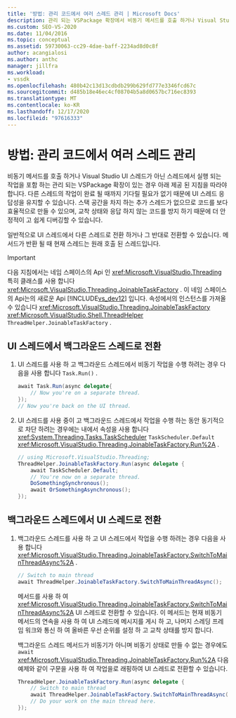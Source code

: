 ```yaml
---
title: '방법: 관리 코드에서 여러 스레드 관리 | Microsoft Docs'
description: 관리 되는 VSPackage 확장에서 비동기 메서드를 호출 하거나 Visual Studio UI 스레드에서 작업을 수행 하는 경우 코드에서 여러 스레드를 관리 하는 방법에 대해 알아봅니다.
ms.custom: SEO-VS-2020
ms.date: 11/04/2016
ms.topic: conceptual
ms.assetid: 59730063-cc29-4dae-baff-2234ad8d0c8f
author: acangialosi
ms.author: anthc
manager: jillfra
ms.workload:
- vssdk
ms.openlocfilehash: 480b42c13d13cdbdb299b629fd777e3346fcd67c
ms.sourcegitcommit: d485b18e46ec4cf08704b5a8d0657bc716ec8393
ms.translationtype: MT
ms.contentlocale: ko-KR
ms.lasthandoff: 12/17/2020
ms.locfileid: "97616333"
---
```

# <a name="how-to-manage-multiple-threads-in-managed-code"></a>방법: 관리 코드에서 여러 스레드 관리
비동기 메서드를 호출 하거나 Visual Studio UI 스레드가 아닌 스레드에서 실행 되는 작업을 포함 하는 관리 되는 VSPackage 확장이 있는 경우 아래 제공 된 지침을 따라야 합니다. 다른 스레드의 작업이 완료 될 때까지 기다릴 필요가 없기 때문에 UI 스레드 응답성을 유지할 수 있습니다. 스택 공간을 차지 하는 추가 스레드가 없으므로 코드를 보다 효율적으로 만들 수 있으며, 교착 상태와 응답 하지 않는 코드를 방지 하기 때문에 더 안정적이 고 쉽게 디버깅할 수 있습니다.

 일반적으로 UI 스레드에서 다른 스레드로 전환 하거나 그 반대로 전환할 수 있습니다. 메서드가 반환 될 때 현재 스레드는 원래 호출 된 스레드입니다.

> [!IMPORTANT]
> 다음 지침에서는 네임 스페이스의 Api 인 <xref:Microsoft.VisualStudio.Threading> 특히 클래스를 사용 합니다 <xref:Microsoft.VisualStudio.Threading.JoinableTaskFactory> . 이 네임 스페이스의 Api는의 새로운 Api [!INCLUDE[vs_dev12](../extensibility/includes/vs_dev12_md.md)] 입니다. 속성에서의 인스턴스를 가져올 수 있습니다 <xref:Microsoft.VisualStudio.Threading.JoinableTaskFactory> <xref:Microsoft.VisualStudio.Shell.ThreadHelper> `ThreadHelper.JoinableTaskFactory` .

## <a name="switch-from-the-ui-thread-to-a-background-thread"></a>UI 스레드에서 백그라운드 스레드로 전환

1. UI 스레드를 사용 하 고 백그라운드 스레드에서 비동기 작업을 수행 하려는 경우 다음을 사용 합니다 `Task.Run()` .

    ```csharp
    await Task.Run(async delegate{
        // Now you're on a separate thread.
    });
    // Now you're back on the UI thread.

    ```

2. UI 스레드를 사용 중이 고 백그라운드 스레드에서 작업을 수행 하는 동안 동기적으로 차단 하려는 경우에는 내에서 속성을 사용 합니다 <xref:System.Threading.Tasks.TaskScheduler> `TaskScheduler.Default` <xref:Microsoft.VisualStudio.Threading.JoinableTaskFactory.Run%2A> .

    ```csharp
    // using Microsoft.VisualStudio.Threading;
    ThreadHelper.JoinableTaskFactory.Run(async delegate {
        await TaskScheduler.Default;
        // You're now on a separate thread.
        DoSomethingSynchronous();
        await OrSomethingAsynchronous();
    });
    ```

## <a name="switch-from-a-background-thread-to-the-ui-thread"></a>백그라운드 스레드에서 UI 스레드로 전환

1. 백그라운드 스레드를 사용 하 고 UI 스레드에서 작업을 수행 하려는 경우 다음을 사용 합니다 <xref:Microsoft.VisualStudio.Threading.JoinableTaskFactory.SwitchToMainThreadAsync%2A> .

    ```csharp
    // Switch to main thread
    await ThreadHelper.JoinableTaskFactory.SwitchToMainThreadAsync();
    ```

     메서드를 사용 하 여 <xref:Microsoft.VisualStudio.Threading.JoinableTaskFactory.SwitchToMainThreadAsync%2A> UI 스레드로 전환할 수 있습니다. 이 메서드는 현재 비동기 메서드의 연속을 사용 하 여 UI 스레드에 메시지를 게시 하 고, 나머지 스레딩 프레임 워크와 통신 하 여 올바른 우선 순위를 설정 하 고 교착 상태를 방지 합니다.

     백그라운드 스레드 메서드가 비동기가 아니며 비동기 상태로 만들 수 없는 경우에도 `await` <xref:Microsoft.VisualStudio.Threading.JoinableTaskFactory.Run%2A> 다음 예제와 같이 구문을 사용 하 여 작업을로 래핑하여 UI 스레드로 전환할 수 있습니다.

    ```csharp
    ThreadHelper.JoinableTaskFactory.Run(async delegate {
        // Switch to main thread
        await ThreadHelper.JoinableTaskFactory.SwitchToMainThreadAsync();
        // Do your work on the main thread here.
    });
    ```
